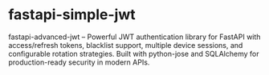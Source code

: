 # fastapi-simple-jwt
fastapi-advanced-jwt – Powerful JWT authentication library for FastAPI with access/refresh tokens, blacklist support, multiple device sessions, and configurable rotation strategies. Built with python-jose and SQLAlchemy for production-ready security in modern APIs.
